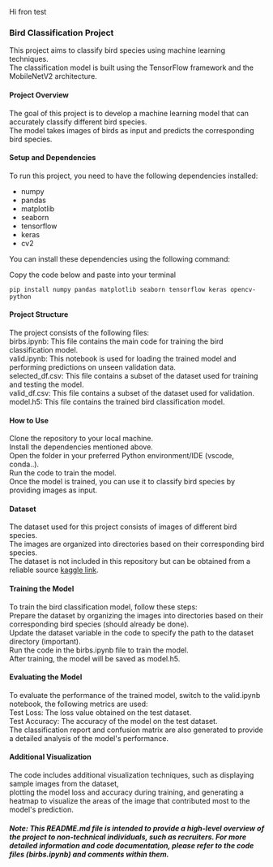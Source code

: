 Hi fron test
### Bird Classification Project
This project aims to classify bird species using machine learning techniques.  
The classification model is built using the TensorFlow framework and the MobileNetV2 architecture.

#### Project Overview
The goal of this project is to develop a machine learning model that can accurately classify different bird species.  
The model takes images of birds as input and predicts the corresponding bird species.

#### Setup and Dependencies
To run this project, you need to have the following dependencies installed:  
- numpy  
- pandas  
- matplotlib  
- seaborn  
- tensorflow  
- keras  
- cv2

You can install these dependencies using the following command:

Copy the code below and paste into your terminal
```
pip install numpy pandas matplotlib seaborn tensorflow keras opencv-python
```
#### Project Structure  
The project consists of the following files:  
birbs.ipynb: This file contains the main code for training the bird classification model.  
valid.ipynb: This notebook is used for loading the trained model and performing predictions on unseen validation data.  
selected_df.csv: This file contains a subset of the dataset used for training and testing the model.  
valid_df.csv: This file contains a subset of the dataset used for validation.  
model.h5: This file contains the trained bird classification model.  

#### How to Use
Clone the repository to your local machine.  
Install the dependencies mentioned above.  
Open the folder in your preferred Python environment/IDE (vscode, conda..).  
Run the code to train the model.  
Once the model is trained, you can use it to classify bird species by providing images as input.  

#### Dataset
The dataset used for this project consists of images of different bird species.  
The images are organized into directories based on their corresponding bird species.  
The dataset is not included in this repository but can be obtained from a reliable source [kaggle link](https://www.kaggle.com/datasets/gpiosenka/100-bird-species).

#### Training the Model
To train the bird classification model, follow these steps:  
Prepare the dataset by organizing the images into directories based on their corresponding bird species (should already be done).  
Update the dataset variable in the code to specify the path to the dataset directory (important).  
Run the code in the birbs.ipynb file to train the model.  
After training, the model will be saved as model.h5.

#### Evaluating the Model
To evaluate the performance of the trained model, switch to the valid.ipynb notebook, the following metrics are used:  
Test Loss: The loss value obtained on the test dataset.  
Test Accuracy: The accuracy of the model on the test dataset.  
The classification report and confusion matrix are also generated to provide a detailed analysis of the model's performance.  

#### Additional Visualization
The code includes additional visualization techniques, such as displaying sample images from the dataset,  
plotting the model loss and accuracy during training, and generating a heatmap to visualize the areas of the image that contributed most to the model's prediction.

##### Note: This README.md file is intended to provide a high-level overview of the project to non-technical individuals, such as recruiters. For more detailed information and code documentation, please refer to the code files (birbs.ipynb) and comments within them.
